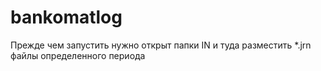 # bankomatlog

Прежде чем запустить нужно открыт папки IN и туда разместить
 *.jrn  файлы определенного периода
